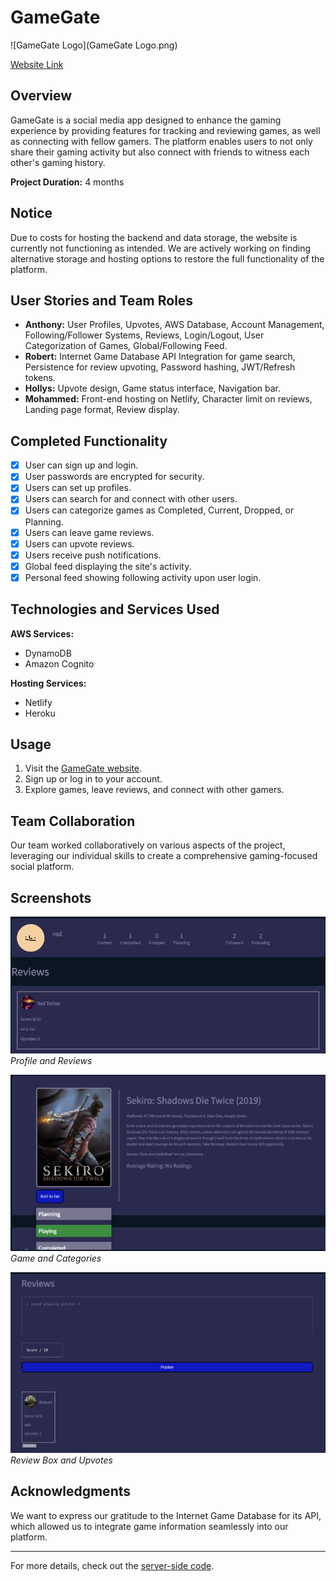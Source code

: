 # GameGate
![GameGate Logo](GameGate Logo.png)

[Website Link](https://gamegate.netlify.app)

## Overview
GameGate is a social media app designed to enhance the gaming experience by providing features for tracking and reviewing games, as well as connecting with fellow gamers. The platform enables users to not only share their gaming activity but also connect with friends to witness each other's gaming history.

**Project Duration:** 4 months

## Notice
Due to costs for hosting the backend and data storage, the website is currently not functioning as intended. We are actively working on finding alternative storage and hosting options to restore the full functionality of the platform.

## User Stories and Team Roles

- **Anthony:** User Profiles, Upvotes, AWS Database, Account Management, Following/Follower Systems, Reviews, Login/Logout, User Categorization of Games, Global/Following Feed.
- **Robert:** Internet Game Database API Integration for game search, Persistence for review upvoting, Password hashing, JWT/Refresh tokens.
- **Hollys:** Upvote design, Game status interface, Navigation bar.
- **Mohammed:** Front-end hosting on Netlify, Character limit on reviews, Landing page format, Review display.

## Completed Functionality

- [x] User can sign up and login.
- [x] User passwords are encrypted for security.
- [x] Users can set up profiles.
- [x] Users can search for and connect with other users.
- [x] Users can categorize games as Completed, Current, Dropped, or Planning.
- [x] Users can leave game reviews.
- [x] Users can upvote reviews.
- [x] Users receive push notifications.
- [x] Global feed displaying the site's activity.
- [x] Personal feed showing following activity upon user login.

## Technologies and Services Used

**AWS Services:**
- DynamoDB
- Amazon Cognito

**Hosting Services:**
- Netlify
- Heroku

## Usage

1. Visit the [GameGate website](https://gamegate.netlify.app).
2. Sign up or log in to your account.
3. Explore games, leave reviews, and connect with other gamers.

## Team Collaboration

Our team worked collaboratively on various aspects of the project, leveraging our individual skills to create a comprehensive gaming-focused social platform.

## Screenshots
![Profile and Reviews](Reviews.png)
*Profile and Reviews*

![Game and Categories](reviewCategory.png)
*Game and Categories*

![Review Box and Upvotes](scoreUpvotes.png)
*Review Box and Upvotes*

## Acknowledgments

We want to express our gratitude to the Internet Game Database for its API, which allowed us to integrate game information seamlessly into our platform.

---

For more details, check out the [server-side code](https://github.com/RobertBangiyev/GameGate-Server).
